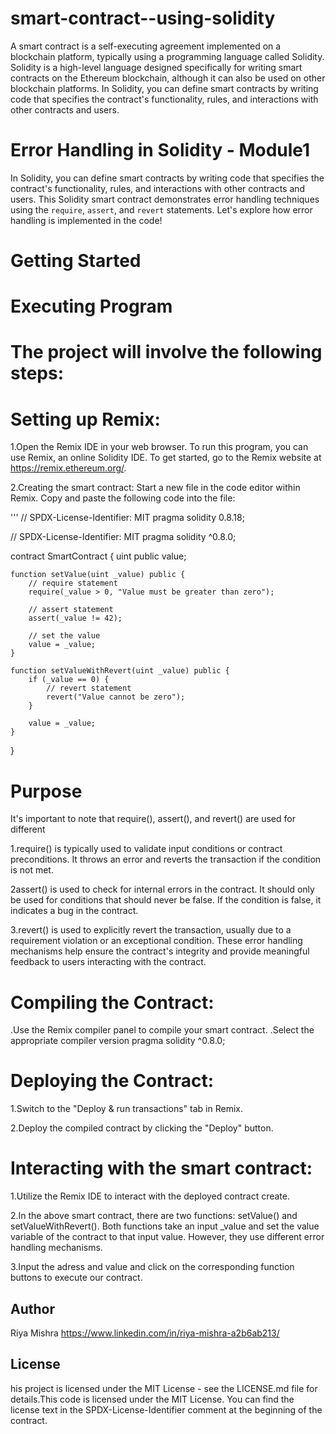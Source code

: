 # smart-contract--using-solidity

A smart contract is a self-executing agreement implemented on a blockchain platform, typically using a programming language called Solidity. Solidity is a high-level language designed specifically for writing smart contracts on the Ethereum blockchain, although it can also be used on other blockchain platforms.
In Solidity, you can define smart contracts by writing code that specifies the contract's functionality, rules, and interactions with other contracts and users.

# Error Handling in Solidity - Module1

In Solidity, you can define smart contracts by writing code that specifies the contract's functionality, rules, and interactions with other contracts and users.
This Solidity smart contract demonstrates error handling techniques using the `require`, `assert`, and `revert` statements. Let's explore how error handling is implemented in the code!

# Getting Started


# Executing Program


# The project will involve the following steps:

# Setting up Remix:


1.Open the Remix IDE in your web browser.
To run this program, you can use Remix, an online Solidity IDE. To get started, go to the Remix website at https://remix.ethereum.org/.

2.Creating the smart contract:
Start a new file in the code editor within Remix. Copy and paste the following code into the file:

''' // SPDX-License-Identifier: MIT pragma solidity 0.8.18;

// SPDX-License-Identifier: MIT
pragma solidity ^0.8.0;

contract SmartContract {
    uint public value;
    
    function setValue(uint _value) public {
        // require statement
        require(_value > 0, "Value must be greater than zero");
        
        // assert statement
        assert(_value != 42);
        
        // set the value
        value = _value;
    }
    
    function setValueWithRevert(uint _value) public {
        if (_value == 0) {
            // revert statement
            revert("Value cannot be zero");
        }
        
        value = _value;
    }
}



# Purpose


 It's important to note that require(), assert(), and revert() are used for different 
 
1.require() is typically used to validate input conditions or contract preconditions. It throws an error and reverts the transaction if the condition is not met.

2assert() is used to check for internal errors in the contract. It should only be used for conditions that should never be false. If the condition is false, it indicates a 
 bug in the contract.
 
3.revert() is used to explicitly revert the transaction, usually due to a requirement violation or an exceptional condition.
 These error handling mechanisms help ensure the contract's integrity and provide meaningful feedback to users interacting with the contract.

# Compiling the Contract:


.Use the Remix compiler panel to compile your smart contract.
.Select the appropriate compiler version pragma solidity ^0.8.0;


# Deploying the Contract:


1.Switch to the "Deploy & run transactions" tab in Remix.

2.Deploy the compiled contract by clicking the "Deploy" button.


# Interacting with the smart contract:

1.Utilize the Remix IDE to interact with the deployed contract create.

2.In the above smart contract, there are two functions: setValue() and setValueWithRevert(). Both functions take an input _value and set the value variable of the contract 
 to that input value. However, they use different error handling mechanisms.
 
3.Input the adress and value and click on the corresponding function buttons to execute our contract.


## Author

Riya Mishra
https://www.linkedin.com/in/riya-mishra-a2b6ab213/

## License

his project is licensed under the MIT License - see the LICENSE.md file for details.This code is licensed under the MIT License. You can find the license text in the SPDX-License-Identifier comment at the beginning of the contract.
